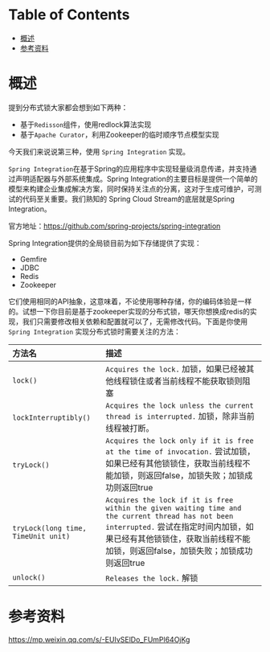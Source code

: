 # Table of Contents

* [概述](#概述)
* [参考资料](#参考资料)




# 概述

提到分布式锁大家都会想到如下两种：

- 基于`Redisson`组件，使用redlock算法实现
- 基于`Apache Curator`，利用Zookeeper的临时顺序节点模型实现

今天我们来说说第三种，使用 `Spring Integration` 实现。

`Spring Integration`在基于Spring的应用程序中实现轻量级消息传递，并支持通过声明适配器与外部系统集成。Spring Integration的主要目标是提供一个简单的模型来构建企业集成解决方案，同时保持关注点的分离，这对于生成可维护，可测试的代码至关重要。我们熟知的 Spring Cloud Stream的底层就是Spring Integration。

官方地址：https://github.com/spring-projects/spring-integration

Spring Integration提供的全局锁目前为如下存储提供了实现：

- Gemfire
- JDBC
- Redis
- Zookeeper

它们使用相同的API抽象，这意味着，不论使用哪种存储，你的编码体验是一样的。试想一下你目前是基于zookeeper实现的分布式锁，哪天你想换成redis的实现，我们只需要修改相关依赖和配置就可以了，无需修改代码。下面是你使用 `Spring Integration` 实现分布式锁时需要关注的方法：

| 方法名                              | 描述                                                         |
| :---------------------------------- | :----------------------------------------------------------- |
| `lock()`                            | `Acquires the lock.` 加锁，如果已经被其他线程锁住或者当前线程不能获取锁则阻塞 |
| `lockInterruptibly()`               | `Acquires the lock unless the current thread is interrupted.` 加锁，除非当前线程被打断。 |
| `tryLock()`                         | `Acquires the lock only if it is free at the time of invocation.` 尝试加锁，如果已经有其他锁锁住，获取当前线程不能加锁，则返回false，加锁失败；加锁成功则返回true |
| `tryLock(long time, TimeUnit unit)` | `Acquires the lock if it is free within the given waiting time and the current thread has not been interrupted.` 尝试在指定时间内加锁，如果已经有其他锁锁住，获取当前线程不能加锁，则返回false，加锁失败；加锁成功则返回true |
| `unlock()`                          | `Releases the lock.` 解锁                                    |







# 参考资料



https://mp.weixin.qq.com/s/-EUIvSElDo_FUmPl64OjKg
